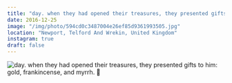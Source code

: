```yaml
---
title: "day. when they had opened their treasures, they presented gifts to him: gold, frankincense, and myrrh. 🔔"
date: 2016-12-25
image: "/img/photo/594cd0c3487004e26ef85d9361993505.jpg"
location: "Newport, Telford And Wrekin, United Kingdom"
instagram: true
draft: false
---
```


![day. when they had opened their treasures, they presented gifts to him: gold, frankincense, and myrrh. 🔔](/img/photo/594cd0c3487004e26ef85d9361993505.jpg)
